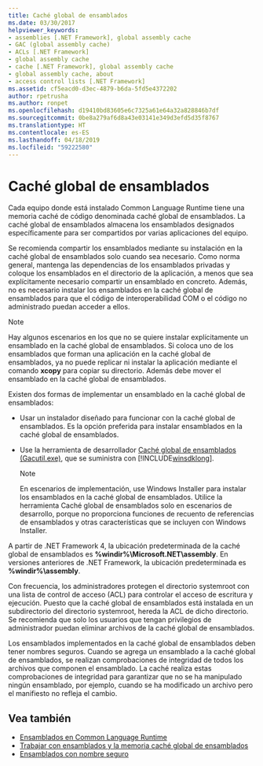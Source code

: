 ```yaml
---
title: Caché global de ensamblados
ms.date: 03/30/2017
helpviewer_keywords:
- assemblies [.NET Framework], global assembly cache
- GAC (global assembly cache)
- ACLs [.NET Framework]
- global assembly cache
- cache [.NET Framework], global assembly cache
- global assembly cache, about
- access control lists [.NET Framework]
ms.assetid: cf5eacd0-d3ec-4879-b6da-5fd5e4372202
author: rpetrusha
ms.author: ronpet
ms.openlocfilehash: d19410bd83605e6c7325a61e64a32a828846b7df
ms.sourcegitcommit: 0be8a279af6d8a43e03141e349d3efd5d35f8767
ms.translationtype: HT
ms.contentlocale: es-ES
ms.lasthandoff: 04/18/2019
ms.locfileid: "59222580"
---
```

# <a name="global-assembly-cache"></a>Caché global de ensamblados
Cada equipo donde está instalado Common Language Runtime tiene una memoria caché de código denominada caché global de ensamblados. La caché global de ensamblados almacena los ensamblados designados específicamente para ser compartidos por varias aplicaciones del equipo.  
  
 Se recomienda compartir los ensamblados mediante su instalación en la caché global de ensamblados solo cuando sea necesario. Como norma general, mantenga las dependencias de los ensamblados privadas y coloque los ensamblados en el directorio de la aplicación, a menos que sea explícitamente necesario compartir un ensamblado en concreto. Además, no es necesario instalar los ensamblados en la caché global de ensamblados para que el código de interoperabilidad COM o el código no administrado puedan acceder a ellos.  
  
> [!NOTE]
>  Hay algunos escenarios en los que no se quiere instalar explícitamente un ensamblado en la caché global de ensamblados. Si coloca uno de los ensamblados que forman una aplicación en la caché global de ensamblados, ya no puede replicar ni instalar la aplicación mediante el comando **xcopy** para copiar su directorio. Además debe mover el ensamblado en la caché global de ensamblados.  
  
 Existen dos formas de implementar un ensamblado en la caché global de ensamblados:  
  
-   Usar un instalador diseñado para funcionar con la caché global de ensamblados. Es la opción preferida para instalar ensamblados en la caché global de ensamblados.  
  
-   Use la herramienta de desarrollador [Caché global de ensamblados (Gacutil.exe)](../../../docs/framework/tools/gacutil-exe-gac-tool.md), que se suministra con [!INCLUDE[winsdklong](../../../includes/winsdklong-md.md)].  
  
    > [!NOTE]
    >  En escenarios de implementación, use Windows Installer para instalar los ensamblados en la caché global de ensamblados. Utilice la herramienta Caché global de ensamblados solo en escenarios de desarrollo, porque no proporciona funciones de recuento de referencias de ensamblados y otras características que se incluyen con Windows Installer.  
  
 A partir de .NET Framework 4, la ubicación predeterminada de la caché global de ensamblados es **%windir%\Microsoft.NET\assembly**. En versiones anteriores de .NET Framework, la ubicación predeterminada es **%windir%\assembly**.  
  
 Con frecuencia, los administradores protegen el directorio systemroot con una lista de control de acceso (ACL) para controlar el acceso de escritura y ejecución. Puesto que la caché global de ensamblados está instalada en un subdirectorio del directorio systemroot, hereda la ACL de dicho directorio. Se recomienda que solo los usuarios que tengan privilegios de administrador puedan eliminar archivos de la caché global de ensamblados.  
  
 Los ensamblados implementados en la caché global de ensamblados deben tener nombres seguros. Cuando se agrega un ensamblado a la caché global de ensamblados, se realizan comprobaciones de integridad de todos los archivos que componen el ensamblado. La caché realiza estas comprobaciones de integridad para garantizar que no se ha manipulado ningún ensamblado, por ejemplo, cuando se ha modificado un archivo pero el manifiesto no refleja el cambio.  
  
## <a name="see-also"></a>Vea también

- [Ensamblados en Common Language Runtime](../../../docs/framework/app-domains/assemblies-in-the-common-language-runtime.md)
- [Trabajar con ensamblados y la memoria caché global de ensamblados](../../../docs/framework/app-domains/working-with-assemblies-and-the-gac.md)
- [Ensamblados con nombre seguro](../../../docs/framework/app-domains/strong-named-assemblies.md)
